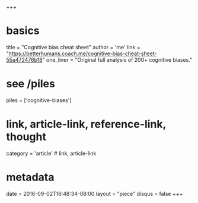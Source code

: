 +++
# basics
title     = "Cognitive bias cheat sheet"
author    = 'me'
link      = "https://betterhumans.coach.me/cognitive-bias-cheat-sheet-55a472476b18"
one_liner = "Original full analysis of 200+ cognitive biases."

# see /piles
piles     = ['cognitive-biases']

# link, article-link, reference-link, thought
category  = 'article' # link, article-link

# metadata
date      = 2016-09-02T16:48:34-08:00
layout    = "piece"
disqus    = false
+++

